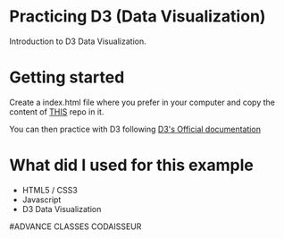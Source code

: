 # Practicing D3 (Data Visualization)

Introduction to D3 Data Visualization.

# Getting started

Create a index.html file where you prefer in your computer and copy the content of [THIS](https://gist.github.com/hezus/4e52a7f208e48b7fc7a95205914531ac) repo in it.

You can then practice with D3 following [D3's Official documentation](https://d3js.org/)

# What did I used for this example

- HTML5 / CSS3
- Javascript
- D3 Data Visualization

#ADVANCE CLASSES CODAISSEUR
